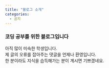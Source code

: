 ```yaml
---
title: "블로그 소개"
categories:
  - 공지
---
```

### 코딩 공부를 위한 블로그입니다

아직 많이 미숙한 학생입니다.  
제 글의 오류를 잡아주는 댓글을 언제나 환영입니다.  
한 분이라도 지식을 습득해가는 분이 계시면 기쁘겠네요.

